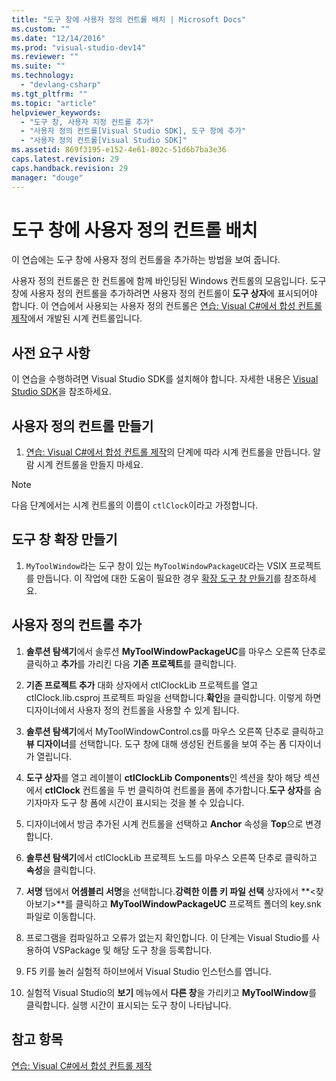 ```yaml
---
title: "도구 창에 사용자 정의 컨트롤 배치 | Microsoft Docs"
ms.custom: ""
ms.date: "12/14/2016"
ms.prod: "visual-studio-dev14"
ms.reviewer: ""
ms.suite: ""
ms.technology: 
  - "devlang-csharp"
ms.tgt_pltfrm: ""
ms.topic: "article"
helpviewer_keywords: 
  - "도구 창, 사용자 지정 컨트롤 추가"
  - "사용자 정의 컨트롤[Visual Studio SDK], 도구 창에 추가"
  - "사용자 정의 컨트롤[Visual Studio SDK]"
ms.assetid: 869f3195-e152-4e61-802c-51d6b7ba3e36
caps.latest.revision: 29
caps.handback.revision: 29
manager: "douge"
---
```

# 도구 창에 사용자 정의 컨트롤 배치
이 연습에는 도구 창에 사용자 정의 컨트롤을 추가하는 방법을 보여 줍니다.  
  
 사용자 정의 컨트롤은 한 컨트롤에 함께 바인딩된 Windows 컨트롤의 모음입니다. 도구 창에 사용자 정의 컨트롤을 추가하려면 사용자 정의 컨트롤이 **도구 상자**에 표시되어야 합니다. 이 연습에서 사용되는 사용자 정의 컨트롤은 [연습: Visual C\#에서 합성 컨트롤 제작](../Topic/Walkthrough:%20Authoring%20a%20Composite%20Control%20with%20Visual%20C%23.md)에서 개발된 시계 컨트롤입니다.  
  
## 사전 요구 사항  
 이 연습을 수행하려면 Visual Studio SDK를 설치해야 합니다. 자세한 내용은 [Visual Studio SDK](../extensibility/visual-studio-sdk.md)을 참조하세요.  
  
## 사용자 정의 컨트롤 만들기  
  
1.  [연습: Visual C\#에서 합성 컨트롤 제작](../Topic/Walkthrough:%20Authoring%20a%20Composite%20Control%20with%20Visual%20C%23.md)의 단계에 따라 시계 컨트롤을 만듭니다. 알람 시계 컨트롤을 만들지 마세요.  
  
> [!NOTE]
>  다음 단계에서는 시계 컨트롤의 이름이 `ctlClock`이라고 가정합니다.  
  
## 도구 창 확장 만들기  
  
1.  `MyToolWindow`라는 도구 창이 있는 `MyToolWindowPackageUC`라는 VSIX 프로젝트를 만듭니다. 이 작업에 대한 도움이 필요한 경우 [확장 도구 창 만들기](../extensibility/creating-an-extension-with-a-tool-window.md)를 참조하세요.  
  
## 사용자 정의 컨트롤 추가  
  
1.  **솔루션 탐색기**에서 솔루션 **MyToolWindowPackageUC**를 마우스 오른쪽 단추로 클릭하고 **추가**를 가리킨 다음 **기존 프로젝트**를 클릭합니다.  
  
2.  **기존 프로젝트 추가** 대화 상자에서 ctlClockLib 프로젝트를 열고 ctlClock.lib.csproj 프로젝트 파일을 선택합니다.**확인**을 클릭합니다. 이렇게 하면 디자이너에서 사용자 정의 컨트롤을 사용할 수 있게 됩니다.  
  
3.  **솔루션 탐색기**에서 MyToolWindowControl.cs를 마우스 오른쪽 단추로 클릭하고 **뷰 디자이너**를 선택합니다. 도구 창에 대해 생성된 컨트롤을 보여 주는 폼 디자이너가 열립니다.  
  
4.  **도구 상자**를 열고 레이블이 **ctlClockLib Components**인 섹션을 찾아 해당 섹션에서 **ctlClock** 컨트롤을 두 번 클릭하여 컨트롤을 폼에 추가합니다.**도구 상자**를 숨기자마자 도구 창 폼에 시간이 표시되는 것을 볼 수 있습니다.  
  
5.  디자이너에서 방금 추가된 시계 컨트롤을 선택하고 **Anchor** 속성을 **Top**으로 변경합니다.  
  
6.  **솔루션 탐색기**에서 ctlClockLib 프로젝트 노드를 마우스 오른쪽 단추로 클릭하고 **속성**을 클릭합니다.  
  
7.  **서명** 탭에서 **어셈블리 서명**을 선택합니다.**강력한 이름 키 파일 선택** 상자에서 **\<찾아보기\>**를 클릭하고 **MyToolWindowPackageUC** 프로젝트 폴더의 key.snk 파일로 이동합니다.  
  
8.  프로그램을 컴파일하고 오류가 없는지 확인합니다. 이 단계는 Visual Studio를 사용하여 VSPackage 및 해당 도구 창을 등록합니다.  
  
9. F5 키를 눌러 실험적 하이브에서 Visual Studio 인스턴스를 엽니다.  
  
10. 실험적 Visual Studio의 **보기** 메뉴에서 **다른 창**을 가리키고 **MyToolWindow**를 클릭합니다. 실행 시간이 표시되는 도구 창이 나타납니다.  
  
## 참고 항목  
 [연습: Visual C\#에서 합성 컨트롤 제작](../Topic/Walkthrough:%20Authoring%20a%20Composite%20Control%20with%20Visual%20C%23.md)